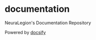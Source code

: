 # documentation
NeuraLegion's Documentation Repository

Powered by [docsify](https://docsify.js.org/#/)